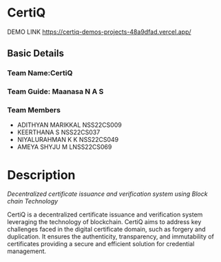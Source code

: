 # CertiQ
DEMO LINK
https://certiq-demos-projects-48a9dfad.vercel.app/
## Basic Details
### Team Name:CertiQ
### Team Guide: Maanasa N A S
### Team Members
- ADITHYAN MARIKKAL NSS22CS009 
- KEERTHANA S NSS22CS037 
- NIYALURAHMAN K K NSS22CS049 
- AMEYA SHYJU M LNSS22CS069 

# Description
*Decentralized certificate issuance and verification system using Block chain Technology*


CertiQ is a decentralized certificate issuance and verification system leveraging the technology of blockchain. CertiQ aims to address key challenges faced in the digital certificate domain, such as forgery and duplication. It ensures the authenticity, transparency, and immutability of certificates providing a secure and efficient solution for credential management.

